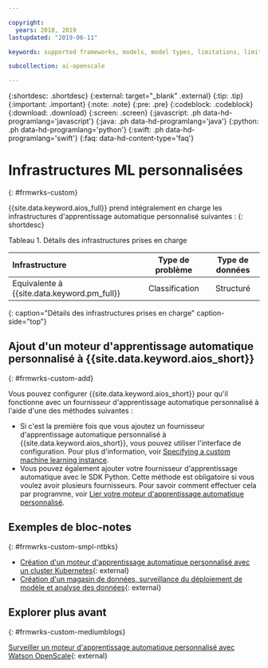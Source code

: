 ```yaml
---

copyright:
  years: 2018, 2019
lastupdated: "2019-06-11"

keywords: supported frameworks, models, model types, limitations, limits, custom machine learning engine, custom

subcollection: ai-openscale

---
```


{:shortdesc: .shortdesc}
{:external: target="_blank" .external}
{:tip: .tip}
{:important: .important}
{:note: .note}
{:pre: .pre}
{:codeblock: .codeblock}
{:download: .download}
{:screen: .screen}
{:javascript: .ph data-hd-programlang='javascript'}
{:java: .ph data-hd-programlang='java'}
{:python: .ph data-hd-programlang='python'}
{:swift: .ph data-hd-programlang='swift'}
{:faq: data-hd-content-type='faq'}

# Infrastructures ML personnalisées
{: #frmwrks-custom}

{{site.data.keyword.aios_full}} prend intégralement en charge les infrastructures d'apprentissage automatique personnalisé suivantes :
{: shortdesc}

Tableau 1. Détails des infrastructures prises en charge

| Infrastructure | Type de problème | Type de données |
|:---|:---:|:---:|
| Equivalente à {{site.data.keyword.pm_full}} | Classification | Structuré |
{: caption="Détails des infrastructures prises en charge" caption-side="top"}

## Ajout d'un moteur d'apprentissage automatique personnalisé à {{site.data.keyword.aios_short}}
{: #frmwrks-custom-add}

Vous pouvez configurer {{site.data.keyword.aios_short}} pour qu'il fonctionne avec un fournisseur d'apprentissage automatique personnalisé
à l'aide d'une des méthodes suivantes :

- Si c'est la première fois que vous ajoutez un fournisseur d'apprentissage automatique personnalisé à {{site.data.keyword.aios_short}},
vous pouvez utiliser l'interface de configuration.
Pour plus d'information, voir
[Specifying a custom machine learning instance](/docs/services/ai-openscale?topic=ai-openscale-co-connect).
- Vous pouvez également ajouter votre fournisseur d'apprentissage automatique avec le SDK Python.
Cette méthode est obligatoire si vous voulez avoir plusieurs fournisseurs.
Pour savoir comment effectuer cela par programme, voir
[Lier votre moteur d'apprentissage automatique personnalisé](/docs/services/ai-openscale?topic=ai-openscale-cml-connect#cml-cusbind).


## Exemples de bloc-notes
{: #frmwrks-custom-smpl-ntbks}

- [Création d'un moteur d'apprentissage automatique personnalisé avec un cluster Kubernetes](https://github.com/pmservice/ai-openscale-tutorials/tree/master/applications/custom-ml-engine-bluemix){: external}
- [Création d'un magasin de données, surveillance du déploiement de modèle et analyse des données](https://github.com/pmservice/ai-openscale-tutorials/blob/master/notebooks/AI%20OpenScale%20and%20Custom%20ML%20Engine.ipynb){: external}

## Explorer plus avant
{: #frmwrks-custom-mediumblogs}

[Surveiller un moteur d'apprentissage automatique personnalisé avec Watson OpenScale](https://developer.ibm.com/patterns/monitor-custom-machine-learning-engine-with-ai-openscale/){: external}
